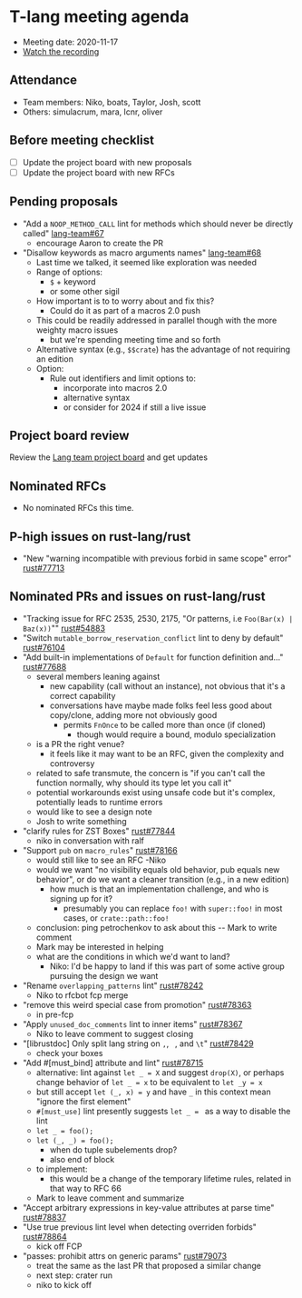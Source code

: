 # T-lang meeting agenda

* Meeting date: 2020-11-17
* [Watch the recording](https://youtu.be/t3-tF6cRZWw)

## Attendance

* Team members: Niko, boats, Taylor, Josh, scott
* Others: simulacrum, mara, lcnr, oliver

## Before meeting checklist

* [ ] Update the project board with new proposals
* [ ] Update the project board with new RFCs

## Pending proposals
- "Add a `NOOP_METHOD_CALL` lint for methods which should never be directly called" [lang-team#67](https://github.com/rust-lang/lang-team/issues/67)
    - encourage Aaron to create the PR
- "Disallow keywords as macro arguments names" [lang-team#68](https://github.com/rust-lang/lang-team/issues/68)
    - Last time we talked, it seemed like exploration was needed
    - Range of options:
        - `$` + keyword
        - or some other sigil
    - How important is to to worry about and fix this?
        - Could do it as part of a macros 2.0 push
    - This could be readily addressed in parallel though with the more weighty macro issues
        - but we're spending meeting time and so forth
    - Alternative syntax (e.g., `$$crate`) has the advantage of not requiring an edition
    - Option:
        - Rule out identifiers and limit options to:
            - incorporate into macros 2.0 
            - alternative syntax
            - or consider for 2024 if still a live issue


## Project board review

Review the [Lang team project board](https://github.com/rust-lang/lang-team/projects/2) and get updates

## Nominated RFCs
- No nominated RFCs this time.

## P-high issues on rust-lang/rust
- "New "warning incompatible with previous forbid in same scope" error" [rust#77713](https://github.com/rust-lang/rust/issues/77713)

## Nominated PRs and issues on rust-lang/rust
- "Tracking issue for RFC 2535, 2530, 2175, "Or patterns, i.e `Foo(Bar(x) | Baz(x))`"" [rust#54883](https://github.com/rust-lang/rust/issues/54883)
- "Switch `mutable_borrow_reservation_conflict` lint to deny by default" [rust#76104](https://github.com/rust-lang/rust/pull/76104)
- "Add built-in implementations of `Default` for function definition and…" [rust#77688](https://github.com/rust-lang/rust/pull/77688)
    - several members leaning against
        - new capability (call without an instance), not obvious that it's a correct capability
        - conversations have maybe made folks feel less good about copy/clone, adding more not obviously good
            - permits `FnOnce` to be called more than once (if cloned)
                - though would require a bound, modulo specialization
    - is a PR the right venue?
        - it feels like it may want to be an RFC, given the complexity and controversy
    - related to safe transmute, the concern is "if you can't call the function normally, why should its type let you call it"
    - potential workarounds exist using unsafe code but it's complex, potentially leads to runtime errors
    - would like to see a design note 
    - Josh to write something
- "clarify rules for ZST Boxes" [rust#77844](https://github.com/rust-lang/rust/pull/77844)
    - niko in conversation with ralf
- "Support `pub` on `macro_rules`" [rust#78166](https://github.com/rust-lang/rust/pull/78166)
    - would still like to see an RFC -Niko
    - would we want "no visibility equals old behavior, pub equals new behavior", or do we want a cleaner transition (e.g., in a new edition)
        - how much is that an implementation challenge, and who is signing up for it?
            - presumably you can replace `foo!` with `super::foo!` in most cases, or `crate::path::foo!`
    - conclusion: ping petrochenkov to ask about this -- Mark to write comment
    - Mark may be interested in helping
    - what are the conditions in which we'd want to land?
        - Niko: I'd be happy to land if this was part of some active group pursuing the design we want
- "Rename `overlapping_patterns` lint" [rust#78242](https://github.com/rust-lang/rust/pull/78242)
    - Niko to rfcbot fcp merge
- "remove this weird special case from promotion" [rust#78363](https://github.com/rust-lang/rust/pull/78363)
    - in pre-fcp
- "Apply `unused_doc_comments` lint to inner items" [rust#78367](https://github.com/rust-lang/rust/pull/78367)
    - Niko to leave comment to suggest closing
- "[librustdoc] Only split lang string on `,`, ` `, and `\t`" [rust#78429](https://github.com/rust-lang/rust/pull/78429)
    - check your boxes
- "Add #[must_bind] attribute and lint" [rust#78715](https://github.com/rust-lang/rust/pull/78715)
    - alternative: lint against `let _ = X` and suggest `drop(X)`, or perhaps change behavior of `let _ = x` to be equivalent to `let _y = x`
    - but still accept `let (_, x) = y` and have `_` in this context mean "ignore the first element"
    - `#[must_use]` lint presently suggests `let _ = ` as a way to disable the lint
    - `let _ = foo();`
    - `let (_, _) = foo();`
        - when do tuple subelements drop?
        - also end of block
    - to implement: 
        - this would be a change of the temporary lifetime rules, related in that way to RFC 66
    - Mark to leave comment and summarize
- "Accept arbitrary expressions in key-value attributes at parse time" [rust#78837](https://github.com/rust-lang/rust/pull/78837)
- "Use true previous lint level when detecting overriden forbids" [rust#78864](https://github.com/rust-lang/rust/pull/78864)
    - kick off FCP
- "passes: prohibit attrs on generic params" [rust#79073](https://github.com/rust-lang/rust/pull/79073)
    - treat the same as the last PR that proposed a similar change
    - next step: crater run
    - niko to kick off
